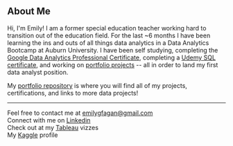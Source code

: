 ## About Me
Hi, I'm Emily! I am a former special education teacher working hard to transition out of the education field. For the last ~6 months I have been learning the ins and outs of all things data analytics in a Data Analytics Bootcamp at Auburn University. I have been self studying, completing the [Google Data Analytics Professional Certificate](https://www.coursera.org/account/accomplishments/specialization/certificate/E76AAWV6X9BD), completing a [Udemy SQL certificate](https://www.udemy.com/certificate/UC-0c045b68-5fef-46c9-9135-913c15db8b2b/), and working on [portfolio projects](https://github.com/emilygfagan/portfolio) -- all in order to land my first data analyst position. 

My [portfolio repository](https://github.com/emilygfagan/portfolio) is where you will find all of my projects, certifications, and links to more data projects!

----------------------------------------------------------------------
Feel free to contact me at emilygfagan@gmail.com   
Connect with me on [Linkedin](https://www.linkedin.com/in/emilygfagan/)      
Check out at my [Tableau](https://public.tableau.com/app/profile/emi.fagan/vizzes) vizzes     
My [Kaggle](https://www.kaggle.com/emifagan) profile
